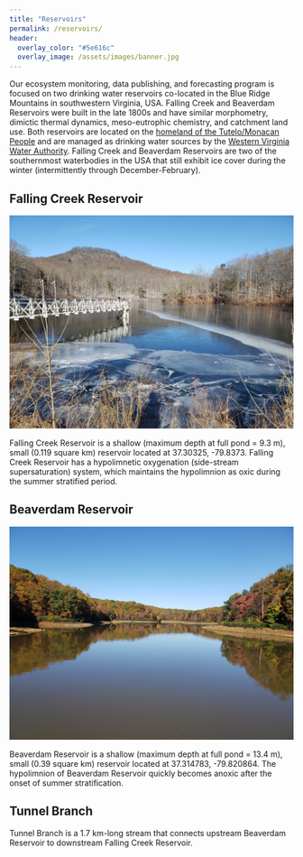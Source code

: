 ```yaml
---
title: "Reservoirs"
permalink: /reservoirs/
header:
  overlay_color: "#5e616c"
  overlay_image: /assets/images/banner.jpg
---
```

Our ecosystem monitoring, data publishing, and forecasting program is focused on two drinking water reservoirs co-located in the Blue Ridge Mountains in southwestern Virginia, USA. Falling Creek and Beaverdam Reservoirs were built in the late 1800s and have similar morphometry, dimictic thermal dynamics, meso-eutrophic chemistry, and catchment land use. Both reservoirs are located on the [homeland of the Tutelo/Monacan People](https://www.inclusive.vt.edu/resources/land-acknowledgement-and-labor-recognition.html) and are managed as drinking water sources by the [Western Virginia Water Authority](https://www.westernvawater.org). Falling Creek and Beaverdam Reservoirs are two of the southernmost waterbodies in the USA that still exhibit ice cover during the winter (intermittently through December-February).

## Falling Creek Reservoir

![Falling Creek Reservoir](../assets/images/FCR.jpg)

Falling Creek Reservoir is a shallow (maximum depth at full pond = 9.3 m), small (0.119 square km) reservoir located at 37.30325, -79.8373. Falling Creek Reservoir has a hypolimnetic oxygenation (side-stream supersaturation) system, which maintains the hypolimnion as oxic during the summer stratified period.

## Beaverdam Reservoir

![Beaverdam Reservoir](../assets/images/BVR.jpg)

Beaverdam Reservoir is a shallow (maximum depth at full pond = 13.4 m), small (0.39 square km) reservoir located at 37.314783, -79.820864. The hypolimnion of Beaverdam Reservoir quickly becomes anoxic after the onset of summer stratification.

## Tunnel Branch
Tunnel Branch is a 1.7 km-long stream that connects upstream Beaverdam Reservoir to downstream Falling Creek Reservoir.
